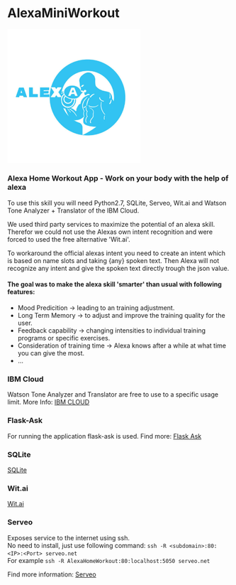 # AlexaMiniWorkout

<img src="https://github.com/ALLIESXO/AlexaMiniWorkout/blob/master/alexa-logo.png" width="300">

### Alexa Home Workout App - Work on your body with the help of alexa 

To use this skill you will need Python2.7, SQLite, Serveo, Wit.ai and Watson Tone Analyzer + Translator of the IBM Cloud.  

We used third party services to maximize the potential of an alexa skill. Therefor we could not use the Alexas own intent recognition and were forced to used the free alternative 'Wit.ai'.  

To workaround the official alexas intent you need to create an intent which is based on name slots and taking {any} spoken text. Then Alexa will not recognize any intent and give the spoken text directly trough the json value. 

#### The goal was to make the alexa skill 'smarter' than usual with following features: 
* Mood Predicition -> leading to an training adjustment. 
* Long Term Memory -> to adjust and improve the training quality for the user. 
* Feedback capability -> changing intensities to individual training programs or specific exercises.
* Consideration of training time -> Alexa knows after a while at what time you can give the most. 
* ... 

### IBM Cloud 
Watson Tone Analyzer and Translator are free to use to a specific usage limit. 
More Info: [IBM CLOUD](https://www.ibm.com/cloud)

### Flask-Ask 
For running the application flask-ask is used. 
Find more: [Flask Ask](https://github.com/johnwheeler/flask-ask)

### SQLite
[SQLite](https://www.sqlite.org/index.html)

### Wit.ai 
[Wit.ai](https://wit.ai/)

### Serveo 
Exposes service to the internet using ssh.  
No need to install, just use following command: `ssh -R <subdomain>:80:<IP>:<Port> serveo.net`  
For example `ssh -R AlexaHomeWorkout:80:localhost:5050 serveo.net`

Find more information: [Serveo](www.serveo.net)
